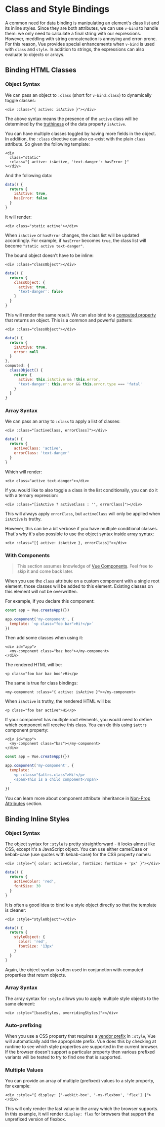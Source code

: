 # Class and Style Bindings

A common need for data binding is manipulating an element's class list and its inline styles. Since they are both attributes, we can use `v-bind` to handle them: we only need to calculate a final string with our expressions. However, meddling with string concatenation is annoying and error-prone. For this reason, Vue provides special enhancements when `v-bind` is used with `class` and `style`. In addition to strings, the expressions can also evaluate to objects or arrays.

## Binding HTML Classes

### Object Syntax

We can pass an object to `:class` (short for `v-bind:class`) to dynamically toggle classes:

```vue-html
<div :class="{ active: isActive }"></div>
```

The above syntax means the presence of the `active` class will be determined by the [truthiness](https://developer.mozilla.org/en-US/docs/Glossary/Truthy) of the data property `isActive`.

You can have multiple classes toggled by having more fields in the object. In addition, the `:class` directive can also co-exist with the plain `class` attribute. So given the following template:

```vue-html
<div
  class="static"
  :class="{ active: isActive, 'text-danger': hasError }"
></div>
```

And the following data:

```js
data() {
  return {
    isActive: true,
    hasError: false
  }
}
```

It will render:

```vue-html
<div class="static active"></div>
```

When `isActive` or `hasError` changes, the class list will be updated accordingly. For example, if `hasError` becomes `true`, the class list will become `"static active text-danger"`.

The bound object doesn't have to be inline:

```vue-html
<div :class="classObject"></div>
```

```js
data() {
  return {
    classObject: {
      active: true,
      'text-danger': false
    }
  }
}
```

This will render the same result. We can also bind to a [computed property](computed.md) that returns an object. This is a common and powerful pattern:

```vue-html
<div :class="classObject"></div>
```

```js
data() {
  return {
    isActive: true,
    error: null
  }
},
computed: {
  classObject() {
    return {
      active: this.isActive && !this.error,
      'text-danger': this.error && this.error.type === 'fatal'
    }
  }
}
```

### Array Syntax

We can pass an array to `:class` to apply a list of classes:

```vue-html
<div :class="[activeClass, errorClass]"></div>
```

```js
data() {
  return {
    activeClass: 'active',
    errorClass: 'text-danger'
  }
}
```

Which will render:

```vue-html
<div class="active text-danger"></div>
```

If you would like to also toggle a class in the list conditionally, you can do it with a ternary expression:

```vue-html
<div :class="[isActive ? activeClass : '', errorClass]"></div>
```

This will always apply `errorClass`, but `activeClass` will only be applied when `isActive` is truthy.

However, this can be a bit verbose if you have multiple conditional classes. That's why it's also possible to use the object syntax inside array syntax:

```vue-html
<div :class="[{ active: isActive }, errorClass]"></div>
```

### With Components

> This section assumes knowledge of [Vue Components](component-basics.md). Feel free to skip it and come back later.

When you use the `class` attribute on a custom component with a single root element, those classes will be added to this element. Existing classes on this element will not be overwritten.

For example, if you declare this component:

```js
const app = Vue.createApp({})

app.component('my-component', {
  template: `<p class="foo bar">Hi!</p>`
})
```

Then add some classes when using it:

```vue-html
<div id="app">
  <my-component class="baz boo"></my-component>
</div>
```

The rendered HTML will be:

```vue-html
<p class="foo bar baz boo">Hi</p>
```

The same is true for class bindings:

```vue-html
<my-component :class="{ active: isActive }"></my-component>
```

When `isActive` is truthy, the rendered HTML will be:

```vue-html
<p class="foo bar active">Hi</p>
```

If your component has multiple root elements, you would need to define which component will receive this class. You can do this using `$attrs` component property:

```vue-html
<div id="app">
  <my-component class="baz"></my-component>
</div>
```

```js
const app = Vue.createApp({})

app.component('my-component', {
  template: `
    <p :class="$attrs.class">Hi!</p>
    <span>This is a child component</span>
  `
})
```

You can learn more about component attribute inheritance in [Non-Prop Attributes](component-attrs.html) section.

## Binding Inline Styles

### Object Syntax

The object syntax for `:style` is pretty straightforward - it looks almost like CSS, except it's a JavaScript object. You can use either camelCase or kebab-case (use quotes with kebab-case) for the CSS property names:

```vue-html
<div :style="{ color: activeColor, fontSize: fontSize + 'px' }"></div>
```

```js
data() {
  return {
    activeColor: 'red',
    fontSize: 30
  }
}
```

It is often a good idea to bind to a style object directly so that the template is cleaner:

```vue-html
<div :style="styleObject"></div>
```

```js
data() {
  return {
    styleObject: {
      color: 'red',
      fontSize: '13px'
    }
  }
}
```

Again, the object syntax is often used in conjunction with computed properties that return objects.

### Array Syntax

The array syntax for `:style` allows you to apply multiple style objects to the same element:

```vue-html
<div :style="[baseStyles, overridingStyles]"></div>
```

### Auto-prefixing

When you use a CSS property that requires a [vendor prefix](https://developer.mozilla.org/en-US/docs/Glossary/Vendor_Prefix) in `:style`, Vue will automatically add the appropriate prefix. Vue does this by checking at runtime to see which style properties are supported in the current browser. If the browser doesn't support a particular property then various prefixed variants will be tested to try to find one that is supported.

### Multiple Values

You can provide an array of multiple (prefixed) values to a style property, for example:

```vue-html
<div :style="{ display: ['-webkit-box', '-ms-flexbox', 'flex'] }"></div>
```

This will only render the last value in the array which the browser supports. In this example, it will render `display: flex` for browsers that support the unprefixed version of flexbox.
